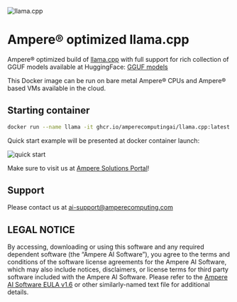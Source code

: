 ![llama.cpp](
https://user-images.githubusercontent.com/1991296/230134379-7181e485-c521-4d23-a0d6-f7b3b61ba524.png
"llama.cpp")
# Ampere® optimized llama.cpp
Ampere® optimized build of [llama.cpp](
https://github.com/ggerganov/llama.cpp?tab=readme-ov-file#llamacpp)
with full support for rich collection of GGUF models available at HuggingFace: [GGUF models](
https://huggingface.co/models?search=gguf)
 
This Docker image can be run on bare metal Ampere® CPUs and Ampere® based VMs available in the cloud.
 
## Starting container
 
```bash
docker run --name llama -it ghcr.io/amperecomputingai/llama.cpp:latest
```
Quick start example will be presented at docker container launch:
 
![quick start](
https://ampereaimodelzoo.s3.eu-central-1.amazonaws.com/pictures/Screenshot+2024-04-30+at+22.37.13.png
"quick start")
 
Make sure to visit us at [Ampere Solutions Portal](
https://solutions.amperecomputing.com/solutions/ampere-ai)!
 
## Support
 
Please contact us at <ai-support@amperecomputing.com>
 
## LEGAL NOTICE
By accessing, downloading or using this software and any required dependent software (the “Ampere AI Software”), you agree to the terms and conditions of the software license agreements for the Ampere AI Software, which may also include notices, disclaimers, or license terms for third party software included with the Ampere AI Software. Please refer to the [Ampere AI Software EULA v1.6](
https://ampereaidevelop.s3.eu-central-1.amazonaws.com/Ampere+AI+Software+EULA+-+v1.6.pdf)
or other similarly-named text file for additional details.
